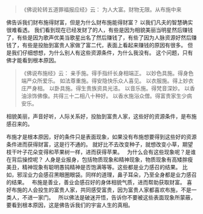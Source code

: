 > 《佛说轮转五道罪福报应经》云：
> 为人大富。财物无限。从布施中来 

佛告诉我们财布施得财富，但是为什么财布施能得财富？
以我们凡夫的智慧确实很难看透。
我们看到现在已经发财了的人，有些是因为相貌美丽当明星然后赚钱了，有些是因为歌声优美当歌星出名了然后赚钱了，有些了因为人脉资源好然后赚钱了，有些是投胎到富贵人家做了富二代，表面上看起来赚钱的原因有很多。
但是我们仔细想想，为什么别人有这些资源条件，为什么我没有。
这个问题，只有佛才能看到根本原因。

> 《佛说布施经》云：
> 亲手施。得手指纤长身相端正。
> 以妙色具施。得身色端严众所爱乐。
> 如法尊重施。得安隐快乐众人喜见。
> 以衣服施。得上妙衣庄严身相。
> 以卧具施。得生贵族资具光洁。
> 以音乐施。得梵音深妙。
> 以香油涂饰佛像。共得三十二相八十种好。
> 以香水施浴众僧。得富贵家生少病安乐。

相貌美丽，声音好听，人际关系好，投胎到富贵人家，这些好的资源条件，是布施感召来的。

布施才是根本原因，好的条件只是表面现象，如果没有布施想要得到这些好的资源条件进而获得财富，这是行不通的。
就好比不去改变种子，就想改变小草，期望枝干叶子花朵变得和苹果树一样，进而获得苹果。
&nbsp;
为什么会有这些现象呢？是谁在背后操控呢？
人身是业报身，包括物质现象和精神现象，物质现象有高矮胖瘦美丑，精神现象有聪明愚钝精神是否饱满等等。这些都是业力感召的结果。
比如，邪淫业力会感召黑眼圈眼袋。同样的道理，鼻子耳朵，乃至全身都是业力感召的结果。
&nbsp;
布施是善业，善业会感召好的身体相貌气质，进而帮助获取财富。
喜好布施的人会投生的富贵人家，共同感受富贵，因为富贵人家都喜欢布施，不是一类人，不进一家门。
&nbsp;
所以佛法是破迷开悟，告诉你不要被这些表面现象所蒙蔽，要看到根本原因，这是佛告诉我们的宇宙人生的真相。